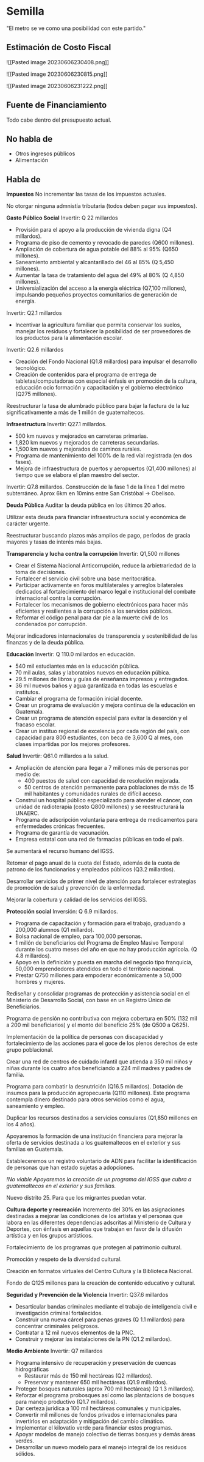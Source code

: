 # Semilla

"El metro se ve como una posibilidad con este partido."

## Estimación de Costo Fiscal

!\[\[Pasted image 20230606230408.png\]\]

!\[\[Pasted image 20230606230815.png\]\]

!\[\[Pasted image 20230606231222.png\]\]

## Fuente de Financiamiento

Todo cabe dentro del presupuesto actual.

## No habla de

- Otros ingresos públicos
- Alimentación

## Habla de

**Impuestos** No incrementar las tasas de los impuestos actuales.

No otorgar ninguna admnistía tributaria (todos deben pagar sus impuestos).

**Gasto Público Social** Invertir: Q 22 millardos

- Provisión para el apoyo a la producción de vivienda digna (Q4 millardos).
- Programa de piso de cemento y revocado de paredes (Q600 millones).
- Ampliación de cobertura de agua potable del 88% al 95% (Q650 millones).
- Saneamiento ambiental y alcantarillado del 46 al 85% (Q 5,450 millones).
- Aumentar la tasa de tratamiento del agua del 49% al 80% (Q 4,850 millones).
- Universialización del acceso a la energía eléctrica (Q7,100 millones),
  impulsando pequeños proyectos comunitarios de generación de energía.

Invertir: Q2.1 millardos

- Incentivar la agricultura familiar que permita conservar los suelos, manejar
  los residuos y fortalecer la posibilidad de ser proveedores de los productos
  para la alimentación escolar.

Invertir: Q2.6 millardos

- Creación del Fondo Nacional (Q1.8 millardos) para impulsar el desarrollo
  tecnológico.
- Creación de contenidos para el programa de entrega de tabletas/computadoras
  con especial énfasis en promoción de la cultura, educación ocio formación y
  capacitación y el gobierno electrónico (Q275 millones).

Reestructurar la tasa de alumbrado público para bajar la factura de la luz
significativamente a más de 1 millón de guatemaltecos.

**Infraestructura** Invertir: Q27.1 millardos.

- 500 km nuevos y mejorados en carreteras primarias.
- 1,820 km nuevos y mejorados de carreteras secundarias.
- 1,500 km nuevos y mejorados de caminos rurales.
- Programa de mantenimiento del 100% de la red víal registrada (en dos fases).
- Mejora de infraestructura de puertos y aeropuertos (Q1,400 millones) al tiempo
  que se elabora el plan maestro del sector.

Invertir: Q7.8 millardos. Construcción de la fase 1 de la línea 1 del metro
subterráneo. Aprox 6km en 10mins entre San Cristóbal -> Obelisco.

**Deuda Pública** Auditar la deuda pública en los últimos 20 años.

Utilizar esta deuda para financiar infraestructura social y económica de
carácter urgente.

Reestructurar buscando plazos más amplios de pago, períodos de gracia mayores y
tasas de interés más bajas.

**Transparencia y lucha contra la corrupción** Invertir: Q1,500 millones

- Crear el Sistema Nacional Anticorrupción, reduce la arbietrariedad de la toma
  de decisiones.
- Fortalecer el servicio civil sobre una base meritocrática.
- Participar activamente en foros multilaterales y arreglos bilaterales
  dedicados al fortalecimiento del marco legal e institucional del combate
  internacional contra la corrupción.
- Fortalecer los mecanismos de gobierno electrónicos para hacer más eficientes y
  resilientes a la corrupción a los servicios públicos.
- Reformar el código penal para dar pie a la muerte civil de los condenados por
  corrupción.

Mejorar indicadores internacionales de transparencia y sostenibilidad de las
finanzas y de la deuda pública.

**Educación** Invertir: Q 110.0 millardos en educación.

- 540 mil estudiantes más en la educación pública.
- 70 mil aulas, salas y laboratoios nuevos en educación púbica.
- 29.5 millones de libros y guías de enseñanza impresos y entregados.
- 36 mil nuevos baños y agua garantizada en todas las escuelas e institutos.
- Cambiar el programa de formación inicial docente.
- Crear un programa de evaluación y mejora continua de la educación en
  Guatemala.
- Crear un programa de atención especial para evitar la deserción y el fracaso
  escolar.
- Crear un instituo regional de excelencia por cada región del país, con
  capacidad para 800 estudiantes, con beca de 3,600 Q al mes, con clases
  impartidas por los mejores profesores.

**Salud** Invertir: Q61.0 millardos a la salud.

- Ampliación de atención para llegar a 7 millones más de personas por medio de:
  - 400 puestos de salud con capacidad de resolución mejorada.
  - 50 centros de atención permanente para poblaciones de más de 15 mil
    habitantes y comunidades rurales de difícil acceso.
- Construi un hospital público especializado para atender el cáncer, con unidad
  de radioterapia (costo Q800 millones) y se reestructurará la UNAERC.
- Programa de adscripción voluntaria para entrega de medicamentos para
  enfermedades crónicas frecuentes.
- Programa de garantía de vacunación.
- Empresa estatal con una red de farmacias públicas en todo el país.

Se aumentará el recurso humano del IGSS.

Retomar el pago anual de la cuota del Estado, además de la cuota de patrono de
los funcionarios y empleados públicos (Q3.2 millardos).

Desarrollar servicios de primer nivel de atención para fortalecer estrategias de
promoción de salud y prevención de la enfermedad.

Mejorar la cobertura y calidad de los servicios del IGSS.

**Protección social** Inversión: Q 6.9 millardos.

- Programa de capacitación y formación para el trabajo, graduando a 200,000
  alumnos (Q1 millardo).
- Bolsa nacional de empleo, para 100,000 personas.
- 1 millón de beneficiarios del Programa de Empleo Masivo Temporal durante los
  cuatro meses del año en que no hay producción agrícola. (Q 4.8 millardos).
- Apoyo en la definición y puesta en marcha del negocio tipo franquicia, 50,000
  emprendedores atendidos en todo el territorio nacional.
- Prestar Q750 millones para empoderar económicamente a 50,000 hombres y
  mujeres.

Rediseñar y consolidar programas de protección y asistencia social en el
Ministerio de Desarrollo Social, con base en un Registro Único de Beneficiarios.

Programa de pensión no contributiva con mejora cobertura en 50% (132 mil a 200
mil beneficiarios) y el monto del beneficio 25% (de Q500 a Q625).

Implementación de la política de personas con discapacidad y fortalecimiento de
las acciones para el goce de los plenos derechos de este grupo poblacional.

Crear una red de centros de cuidado infantil que atienda a 350 mil niños y niñas
durante los cuatro años beneficiando a 224 mil madres y padres de familia.

Programa para combatir la desnutrición (Q16.5 millardos). Dotación de insumos
para la producción agropecuaria (Q110 millones). Este programa contempla dinero
destinado para otros servicios como el agua, saneamiento y empleo.

Duplicar los recursos destinados a servicios consulares (Q1,850 millones en los
4 años).

Apoyaremos la formación de una institución financiera para mejorar la oferta de
servicios destinada a los guatemaltecos en el exterior y sus familias en
Guatemala.

Estableceremos un registro voluntario de ADN para facilitar la identificación de
personas que han estado sujetas a adopciones.

*!No viable Apoyaremos la creación de un programa del IGSS que cubra a
guatemaltecos en el exterior y sus familias.*

Nuevo distrito 25. Para que los migrantes puedan votar.

**Cultura deporte y recreación** Incremento del 30% en las asignaciones
destinadas a mejorar las condiciones de los artistas y el personas que labora en
las diferentes dependencias adscritas al Ministerio de Cultura y Deportes, con
énfasis en aquellas que trabajan en favor de la difusión artística y en los
grupos artísticos.

Fortalecimiento de los programas que protegen al patrimonio cultural.

Promoción y respeto de la diversidad cultural.

Creación en formatos virtuales del Centro Cultura y la Biblioteca Nacional.

Fondo de Q125 millones para la creación de contenido educativo y cultural.

**Seguridad y Prevención de la Violencia** Invertir: Q37.6 millardos

- Desarticular bandas criminales mediante el trabajo de inteligencia civil e
  investigación criminal fortalecidos.
- Construir una nueva cárcel para penas graves (Q 1.1 millardos) para concentrar
  criminales peligrosos.
- Contratar a 12 mil nuevos elementos de la PNC.
- Construir y mejorar las instalaciones de la PN (Q1.2 millardos).

**Medio Ambiente** Invertir: Q7 millardos

- Programa intensivo de recuperación y preservación de cuencas hidrográficas
  - Restaurar más de 150 mil hectáreas (Q2 millardos).
  - Preservar y mantener 650 mil hectáreas (Q1.9 millardos).
- Proteger bosques naturales (aprox 700 mil hectáreas) (Q 1.3 millardos).
- Reforzar el programa probosques así como las plantacions de bosques para
  manejo productivo (Q1.7 millardos).
- Dar certeza jurídica a 100 mil hectáreas comunales y municipales.
- Convertir mil millones de fondos privados e internacionales para invertirlos
  en adaptación y mitigación del cambio climático.
- Implementar el kilovatio verde para financiar estos programas.
- Apoyar modelos de manejo colectivo de tierras bosques y demás áreas verdes.
- Desarrollar un nuevo modelo para el manejo integral de los residuos sólidos.
